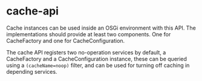 cache-api
=========

Cache instances can be used inside an OSGi environment with this API. The
implementations should provide at least two components. One for CacheFactory
and one for CacheConfiguration.

The cache API registers two no-operation services by default, a CacheFactory and a CacheConfiguration
instance, these can be queried using a `(cacheName=noop)` filter, and can be used for turning off caching
in depending services. 